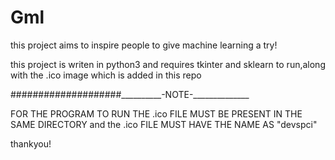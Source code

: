# Gml
this project aims to inspire people to give machine learning a try!

this project is writen in python3 and requires tkinter and sklearn to run,along with the .ico image which is added in this repo

####################__________-NOTE-______________

FOR THE PROGRAM TO RUN THE .ico FILE MUST BE PRESENT IN THE SAME DIRECTORY and the .ico FILE MUST HAVE THE NAME AS "devspci"

thankyou!
